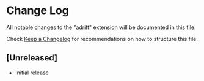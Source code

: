 # Change Log

All notable changes to the "adrift" extension will be documented in this file.

Check [Keep a Changelog](http://keepachangelog.com/) for recommendations on how to structure this file.

## [Unreleased]

- Initial release
